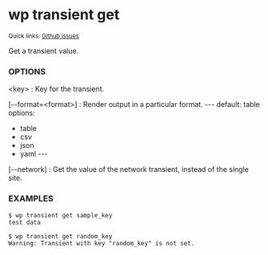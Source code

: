 # wp transient get

<small>Quick links: <a href="https://github.com/issues?q=is%3Aopen+label%3Acommand%3Atransient-get+sort%3Aupdated-desc+org%3Awp-cli">Github issues</a></small>

Get a transient value.

### OPTIONS

&lt;key&gt;
: Key for the transient.

[\--format=&lt;format&gt;]
: Render output in a particular format.
\---
default: table
options:
  - table
  - csv
  - json
  - yaml
\---

[\--network]
: Get the value of the network transient, instead of the single site.

### EXAMPLES

    $ wp transient get sample_key
    test data

    $ wp transient get random_key
    Warning: Transient with key "random_key" is not set.



